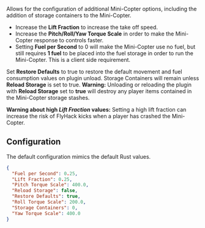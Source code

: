 Allows for the configuration of additional Mini-Copter options, including the addition of storage containers to the Mini-Copter. 

* Increase the **Lift Fraction** to increase the take off speed.
* Increase the **Pitch/Roll/Yaw Torque Scale** in order to make the Mini-Copter response to controls faster. 
* Setting **Fuel per Second** to 0 will make the Mini-Copter use no fuel, but still requires **1 fuel** to be placed into the fuel storage in order to run the Mini-Copter. This is a client side requirement. 

Set **Restore Defaults** to true to restore the default movement and fuel consumption values on plugin unload.   Storage Containers will remain unless **Reload Storage** is set to true. **Warning:** Unloading or reloading the plugin with **Reload Storage** set to **true** will destroy any player items contained in the Mini-Copter storage stashes. 

**Warning about high *Lift Fraction* values:** Setting a high lift fraction can increase the risk of FlyHack kicks when a player has crashed the Mini-Copter. 

## Configuration

The default configuration mimics the default Rust values. 

```json
{
  "Fuel per Second": 0.25,
  "Lift Fraction": 0.25,
  "Pitch Torque Scale": 400.0,
  "Reload Storage": false,
  "Restore Defaults": true,
  "Roll Torque Scale": 200.0,
  "Storage Containers": 0,
  "Yaw Torque Scale": 400.0
}
```